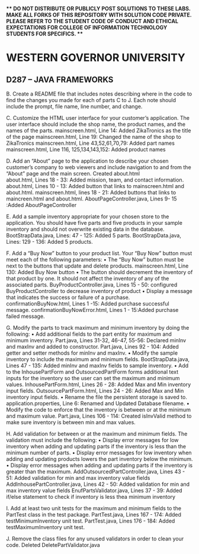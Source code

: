 <strong>** DO NOT DISTRIBUTE OR PUBLICLY POST SOLUTIONS TO THESE LABS. MAKE ALL FORKS OF THIS REPOSITORY WITH SOLUTION CODE PRIVATE. PLEASE REFER TO THE STUDENT CODE OF CONDUCT AND ETHICAL EXPECTATIONS FOR COLLEGE OF INFORMATION TECHNOLOGY STUDENTS FOR SPECIFICS. ** </strong>

# WESTERN GOVERNOR UNIVERSITY 
## D287 – JAVA FRAMEWORKS
B.  Create a README file that includes notes describing where in the code to find the changes you made for each of parts C to J. Each note should include the prompt, file name, line number, and change.

C.  Customize the HTML user interface for your customer’s application. The user interface should include the shop name, the product names, and the names of the parts.
    mainscreen.html, Line 14: Added ZikaTronics as the title of the page
    mainscreen.html, Line 19: Changed the name of the shop to ZikaTronics
    mainscreen.html, Line 43,52,61,70,79: Added part names
    mainscreen.html, Line 116, 125,134,143,152: Added product names

D.  Add an “About” page to the application to describe your chosen customer’s company to web viewers and include navigation to and from the “About” page and the main screen.
    Created about.html    
    about.html, Lines 18 - 33: Added mission, team, and contact information. 
    about.html, Lines 10 - 13: Added button that links to mainscreen.html and about.html.
    mainscreen.html, lines 18 - 21: Added buttons that links to maincreen.html and about.html.
    AboutPageController.java, Lines 9- 15 :Added AboutPageController

E.  Add a sample inventory appropriate for your chosen store to the application. You should have five parts and five products in your sample inventory and should not overwrite existing data in the database.
    BootStrapData.java, Lines: 47 - 125: Added 5 parts.
    BootStrapData.java, Lines: 129 - 136: Added 5 products.

F.  Add a “Buy Now” button to your product list. Your “Buy Now” button must meet each of the following parameters: 
    •  The “Buy Now” button must be next to the buttons that update and delete products.
        mainscreen.html, Line 130: Added Buy Now button
    •  The button should decrement the inventory of that product by one. It should not affect the inventory of any of the associated parts.
        BuyProductController.java, Lines 15 - 50: configured BuyProductController to decrease inventory of product
    •  Display a message that indicates the success or failure of a purchase.
        confirmationBuyNow.html, Lines 1 -15: Added purchase successful message.
        confirmationBuyNowError.html, Lines 1 - 15:Added purchase failed message.

G.  Modify the parts to track maximum and minimum inventory by doing the following:
    •  Add additional fields to the part entity for maximum and minimum inventory.
        Part.java, Lines 31-32, 46-47, 55-56: Declared minInv and maxInv and added to constructor.
        Part.java, Lines 92 - 104: Added getter and setter methods for minInv and maxInv.
    •  Modify the sample inventory to include the maximum and minimum fields.
        BootStrapData.java, Lines 47 - 135: Added minInv and maxInv fields to sample inventory.
    •  Add to the InhousePartForm and OutsourcedPartForm forms additional text inputs for the inventory so the user can set the maximum and minimum values.
        InhousePartForm.html, Lines 26 - 28: Added Max and Min inventory input fields.
        OutsourcePartForm.html, Lines 24 - 26: Added Max and Min inventory input fields. 
    •  Rename the file the persistent storage is saved to.
        application.properties, Line 6: Renamed and Updated Database filename. 
    •  Modify the code to enforce that the inventory is between or at the minimum and maximum value.
        Part.java, Lines 106 - 114: Created isInvValid method to make sure inventory is between min and max values.

H.  Add validation for between or at the maximum and minimum fields. The validation must include the following:
    •  Display error messages for low inventory when adding and updating parts if the inventory is less than the minimum number of parts.
    •  Display error messages for low inventory when adding and updating products lowers the part inventory below the minimum.
    •  Display error messages when adding and updating parts if the inventory is greater than the maximum.
        AddOutsourcedPartController.java, Lines 43 - 51: Added validation for min and max inventory value fields
        AddInhousePartController.java, Lines 42 - 50: Added validation for min and max inventory value fields
        EnufPartsValidator.java, Lines 37 - 39: Added if/else statement to check if inventory is less thea minimum inventory

I.  Add at least two unit tests for the maximum and minimum fields to the PartTest class in the test package.
    PartTest.java, Lines 167 - 174: Added testMinimumInventory unit test.
    PartTest.java, Lines 176 - 184: Added testMaximumInventory unit test.

J.  Remove the class files for any unused validators in order to clean your code.
    Deleted DeletePartValidator.java

